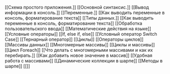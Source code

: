 [[Схема простого приложения.]]
[[Основной синтаксис.]]
[[Вывод информации в консоль.]]
[[Переменные.]]
[[Как выводить переменные в консоль, форматирование текста]]
[[Типы данных.]]
[[Как выводить переменные в консоль, форматирование текста]]
[[Обработка пользовательского ввода]]
[[Математические действия на языке]]
[[Условные операторы]]
[[If, else if, else]]
[[Условный оператор Switch Case]]
[[Тернарный оператор]]
[[Циклы]]
[[Операторы циклов]]
[[Массивы данных]]
[[Многомерные массивы]]
[[Циклы и массивы]]
[[Цикл Foreach]]
[[Что делать с многомерными массивами и как их перебирать.]]
[[Как добавить новое значение в массив]]
[[Удобная работа с массивами]]
[[Динамические коллекции в шарпе]]
[[Методы в шарпе]]
[[]]